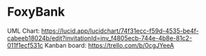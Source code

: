 # FoxyBank

UML Chart: https://lucid.app/lucidchart/74f31ecc-f59d-4535-be4f-cabeeb18024b/edit?invitationId=inv_f4805ecb-744e-4b8e-81c2-011f1ecf531c
Kanban board: https://trello.com/b/0cgJYeeA
